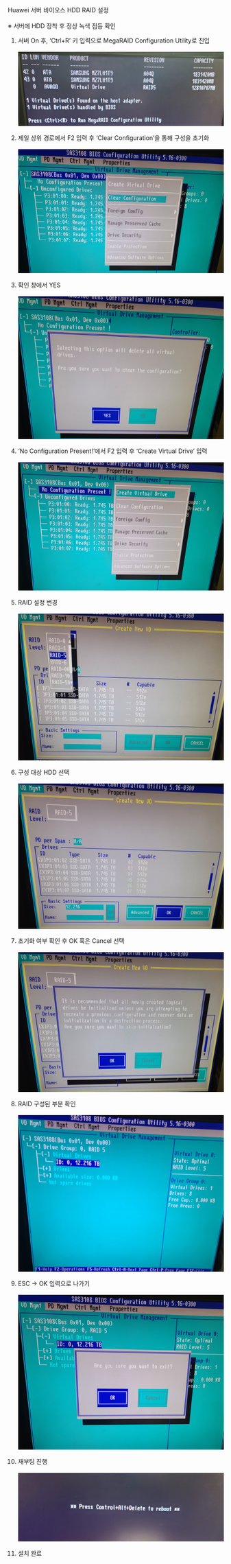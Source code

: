 Huawei 서버 바이오스 HDD RAID 설정<br> <br>
※ 서버에 HDD 장착 후 정상 녹색 점등 확인

1. 서버 On 후, ‘Ctrl+R’ 키 입력으로 MegaRAID Configuration Utility로 진입<br> <br>
![h1](https://github.com/hugo0762/SE/blob/main/Server_RAID/images/h1.png)

2. 제일 상위 경로에서 F2 입력 후 ‘Clear Configuration’을 통해 구성을 초기화<br> <br>
![h2](https://github.com/hugo0762/SE/blob/main/Server_RAID/images/h2.png)

3. 확인 창에서 YES<br> <br>
![h3](https://github.com/hugo0762/SE/blob/main/Server_RAID/images/h3.png)

4. ‘No Configuration Present!’에서 F2 입력 후 ‘Create Virtual Drive’ 입력<br> <br>
![h4](https://github.com/hugo0762/SE/blob/main/Server_RAID/images/h4.png)

5. RAID 설정 변경<br> <br>
![h5](https://github.com/hugo0762/SE/blob/main/Server_RAID/images/h5.png)

6. 구성 대상 HDD 선택 <br> <br>
![h6](https://github.com/hugo0762/SE/blob/main/Server_RAID/images/h6.png)

7. 초기화 여부 확인 후 OK 혹은 Cancel 선택<br> <br>
![h7](https://github.com/hugo0762/SE/blob/main/Server_RAID/images/h7.png)

8. RAID 구성된 부분 확인<br> <br>
![h8](https://github.com/hugo0762/SE/blob/main/Server_RAID/images/h8.png)

9. ESC -> OK 입력으로 나가기<br> <br>
![h9](https://github.com/hugo0762/SE/blob/main/Server_RAID/images/h9.png)

10. 재부팅 진행<br> <br>
![h10](https://github.com/hugo0762/SE/blob/main/Server_RAID/images/h10.png)

11. 설치 완료
